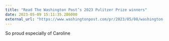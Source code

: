 ```yaml
---
title: "Read The Washington Post’s 2023 Pulitzer Prize winners"
date: 2023-05-09 15:11:35.286000
external_url: "https://www.washingtonpost.com/pr/2023/05/08/washington-post-2023-pulitzer-prize-stories/"
---
```


So proud especially of Caroline